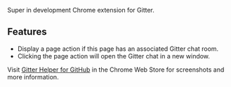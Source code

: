 Super in development Chrome extension for Gitter.

## Features

* Display a page action if this page has an associated Gitter chat room.
* Clicking the page action will open the Gitter chat in a new window.

Visit [Gitter Helper for GitHub](https://chrome.google.com/webstore/detail/gitter-helper-for-github/apahfabdianobklhejoojcpmoegaolpi) in the Chrome Web Store for screenshots and more information.
